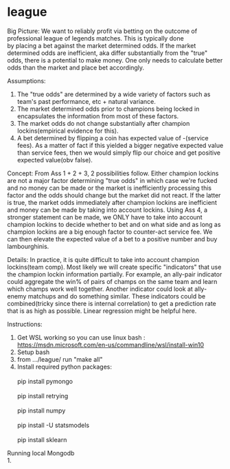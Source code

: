 # league


Big Picture:
We want to reliably profit via betting on the outcome of professional league of legends matches. This is typically done       
by placing a bet against the market determined odds. If the market determined odds are inefficient, aka differ substantially from the "true" odds, there is a potential to make money. One only needs to calculate better odds than the market and place bet accordingly.                           
                                                                                                                                                                                                                                                         
Assumptions:
1. The "true odds" are determined by a wide variety of factors such as team's past performance, etc + natural variance. 
2. The market determined odds prior to champions being locked in encapsulates the information from most of these factors.
3. The market odds do not change substantially after champion lockins(empirical evidence for this).
4. A bet determined by flipping a coin has expected value of -(service fees). As a matter of fact if this yielded a bigger negative expected value than service fees, then we would simply flip our choice and get positive expected value(obv false).


Concept:
From Ass 1 + 2 + 3, 2 possibilities follow. Either champion lockins are not a major factor determining "true odds" in which case we're fucked and no money can be made or the market is inefficiently processing this factor and the odds should change but the market did not react. If the latter is true, the market odds immediately after champion lockins are inefficient and money can be made by taking into account lockins. Using Ass 4, a stronger statement can be made, we ONLY have to take into account champion lockins to decide whether to bet and on what side and as long as champion lockins are a big enough factor to counter-act service fee. We can then elevate the expected value of a bet to a positive number and buy lambourghinis.
                                                                                                                                                                                                                                                                                                                                                                                                                                                                                                 
Details:
In practice, it is quite difficult to take into account champion lockins(team comp). Most likely we will create specific "indicators" that use the champion lockin information partially. For example, an ally-pair indicator could aggregate the win% of pairs of champs on the same team and learn which champs work well together. Another indicator could look at ally-enemy matchups and do something similar. These indicators could be combined(tricky since there is internal correlation) to get a prediction rate that is as high as possible. Linear regression might be helpful here.
                                                                                                                                                                                                                                                                                                                                                                
                                                                                                                              
Instructions:                                                                                                                 
1. Get WSL working so you can use linux bash : https://msdn.microsoft.com/en-us/commandline/wsl/install-win10                 
2. Setup bash                                                                                                                 
3. from .../league/ run "make all"                                                                                            
4. Install required python packages:<br />                                                                                    
        pip install pymongo <br />                                                                                            
        pip install retrying <br />                                                                                           
        pip install numpy <br />                                                                                              
        pip install -U statsmodels <br />                                                                                     
        pip install sklearn <br />                                                                                            
                                                                                                                              
Running local Mongodb                                                                                                         
1.                                                                                                                            
